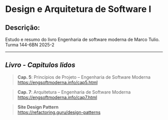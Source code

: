 # Design e Arquitetura de Software I
## Descrição:
Estudo e resumo do livro Engenharia de software moderna de Marco Tulio.  
Turma 144-6BN 2025-2
  
  ---  

  ## *Livro - Capitulos lidos*

> **Cap. 5**: Princípios de Projeto – Engenharia de Software Moderna <br>
https://engsoftmoderna.info/cap5.html

> **Cap. 7**: Arquitetura – Engenharia de Software Moderna <br>
https://engsoftmoderna.info/cap7.html

> **Site Design Pattern** <br>
https://refactoring.guru/design-patterns